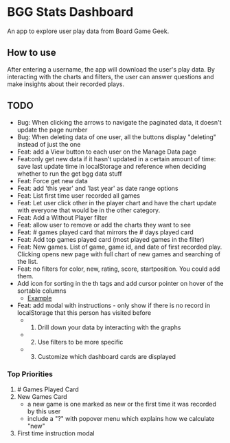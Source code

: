 # BGG Stats Dashboard
An app to explore user play data from Board Game Geek.

## How to use
After entering a username, the app will download the user's play data. By interacting with the charts and filters, the user can answer questions and make insights about their recorded plays.

## TODO
- Bug: When clicking the arrows to navigate the paginated data, it doesn't update the page number
- Bug: When deleting data of one user, all the buttons display "deleting" instead of just the one
- Feat: add a View button to each user on the Manage Data page
- Feat:only get new data if it hasn't updated in a certain amount of time: save last update time in localStorage and reference when deciding whether to run the get bgg data stuff
- Feat: Force get new data
- Feat: add 'this year' and 'last year' as date range options
- Feat: List first time user recorded all games
- Feat: Let user click other in the player chart and have the chart update with everyone that would be in the other category.
- Feat: Add a Without Player filter
- Feat: allow user to remove or add the charts they want to see
- Feat: # games played card that mirrors the # days played card
- Feat: Add top games played card (most played games in the filter)
- Feat: New games. List of game, game id, and date of first recorded play. Clicking opens new page with full chart of new games and searching of the list.
- Feat: no filters for color, new, rating, score, startposition. You could add them.
- Add icon for sorting in the th tags and add cursor pointer on hover of the sortable columns
  - [Example](https://codesandbox.io/s/github/tanstack/table/tree/main/examples/react/sorting?from-embed=&file=/src/main.tsx:2926-2975)
- Feat: add modal with instructions - only show if there is no record in localStorage that this person has visited before
  - 1. Drill down your data by interacting with the graphs
  - 2. Use filters to be more specific
  - 3. Customize which dashboard cards are displayed

### Top Priorities
1. \# Games Played Card
2. New Games Card 
   - a new game is one marked as new or the first time it was recorded by this user
   - include a "?" with popover menu which explains how we calculate "new"
3. First time instruction modal
